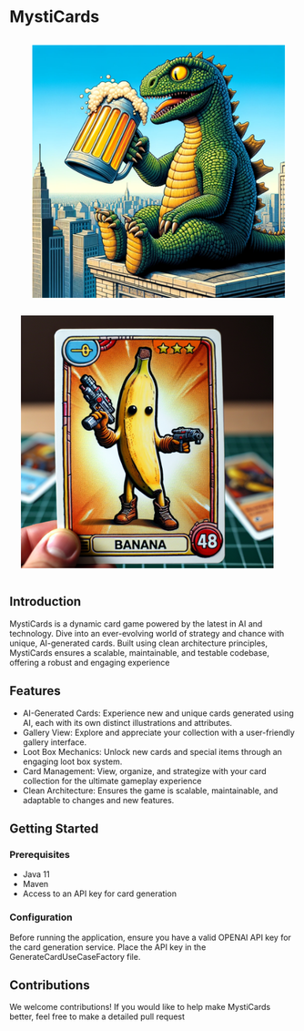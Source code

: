# MystiCards

<div align="center">

  <figure style="display: inline-block; text-align: center; margin-right: 20px;">
    <img src="src/db/CardTBA/godzilla.png" alt="First Image" width="450"/>

  </figure>

  <figure style="display: inline-block; text-align: center; margin-left: 20px;">
    <img src="src/db/CardTBA/img-SD4xfRmTuqBt80uUXmstxKtx.png" alt="Second Image" width="450"/>

  </figure>

</div>

## Introduction 

MystiCards is a dynamic card game powered by the latest in AI and technology. Dive into an ever-evolving world of strategy and chance with unique, AI-generated cards. Built using clean architecture principles, MystiCards ensures a scalable, maintainable, and testable codebase, offering a robust and engaging experience










## Features

- AI-Generated Cards: Experience new and unique cards generated using AI, each with its own distinct illustrations and attributes.
- Gallery View: Explore and appreciate your collection with a user-friendly gallery interface.
- Loot Box Mechanics: Unlock new cards and special items through an engaging loot box system.
- Card Management: View, organize, and strategize with your card collection for the ultimate gameplay experience
- Clean Architecture: Ensures the game is scalable, maintainable, and adaptable to changes and new features.

## Getting Started

### Prerequisites

  - Java 11 
 -  Maven 
-   Access to an API key for card generation 

### Configuration
Before running the application, ensure you have a valid OPENAI API key for the card generation service. Place the API key in the  GenerateCardUseCaseFactory file.


## Contributions
We welcome contributions! If you would like to help make MystiCards better, feel free to make a detailed pull request
